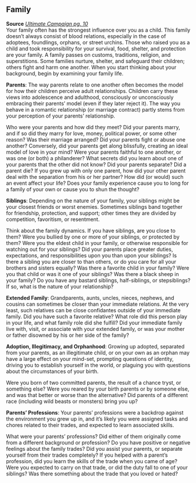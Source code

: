 ## Family

**Source** [_Ultimate Campaign pg. 10_](http://paizo.com/products/btpy8x64?Pathfinder-Roleplaying-Game-Ultimate-Campaign)  
Your family often has the strongest influence over you as a child. This family doesn’t always consist of blood relations, especially in the case of adoptees, foundlings, orphans, or street urchins. Those who raised you as a child and took responsibility for your survival, food, shelter, and protection are your family. A family passes on customs, traditions, religion, and superstitions. Some families nurture, shelter, and safeguard their children; others fight and harm one another. When you start thinking about your background, begin by examining your family life.  
  
**Parents**: The way parents relate to one another often becomes the model for how their children perceive adult relationships. Children carry these views into adolescence and adulthood, consciously or unconsciously embracing their parents’ model (even if they later reject it). The way you behave in a romantic relationship (or marriage contract) partly stems from your perception of your parents’ relationship.  
  
Who were your parents and how did they meet? Did your parents marry, and if so did they marry for love, money, political power, or some other reason? Was their marriage arranged? Did your parents fight or abuse one another? Conversely, did your parents get along blissfully, creating an ideal model of love in your mind? Were your parents faithful to one another, or was one (or both) a philanderer? What secrets did you learn about one of your parents that the other did not know? Did your parents separate? Did a parent die? If you grew up with only one parent, how did your other parent deal with the separation from his or her partner? How did (or would) such an event affect your life? Does your family experience cause you to long for a family of your own or cause you to shun the thought?  
  
**Siblings**: Depending on the nature of your family, your siblings might be your closest friends or worst enemies. Sometimes siblings band together for friendship, protection, and support; other times they are divided by competition, favoritism, or resentment.  
  
Think about the family dynamics. If you have siblings, are you close to them? Were you bullied by one or more of your siblings, or protected by them? Were you the eldest child in your family, or otherwise responsible for watching out for your siblings? Did your parents place greater duties, expectations, and responsibilities upon you than upon your siblings? Is there a sibling you are closer to than others, or do you care for all your brothers and sisters equally? Was there a favorite child in your family? Were you that child or was it one of your siblings? Was there a black sheep in your family? Do you have any bastard siblings, half-siblings, or stepsiblings? If so, what is the nature of your relationship?  
  
**Extended Family**: Grandparents, aunts, uncles, nieces, nephews, and cousins can sometimes be closer than your immediate relations. At the very least, such relatives can be close confidantes outside of your immediate family. Did you have such a favorite relative? What role did this person play in your life, and what family role did she fulfill? Did your immediate family live with, visit, or associate with your extended family, or was your mother or father disowned by his or her side of the family?  
  
**Adoption, Illegitimacy, and Orphanhood**: Growing up adopted, separated from your parents, as an illegitimate child, or on your own as an orphan may have a large effect on your mind-set, prompting questions of identity, driving you to establish yourself in the world, or plaguing you with questions about the circumstances of your birth.  
  
Were you born of two committed parents, the result of a chance tryst, or something else? Were you reared by your birth parents or by someone else, and was that better or worse than the alternative? Did parents of a different race (including wild beasts or monsters) bring you up?  
  
**Parents’ Professions**: Your parents’ professions were a backdrop against the environment you grew up in, and it’s likely you were assigned tasks and chores related to their trades, and expected to learn associated skills.  
  
What were your parents’ professions? Did either of them originally come from a different background or profession? Do you have positive or negative feelings about the family trades? Did you assist your parents, or separate yourself from their trades completely? If you helped with a parent’s profession, did you learn the skills of the trade when you came of age? Were you expected to carry on that trade, or did the duty fall to one of your siblings? Was there something about the trade that you loved or hated?